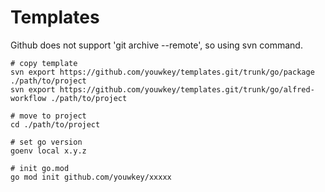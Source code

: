 # Templates

Github does not support 'git archive --remote', so using svn command.

``` shell
# copy template
svn export https://github.com/youwkey/templates.git/trunk/go/package ./path/to/project
svn export https://github.com/youwkey/templates.git/trunk/go/alfred-workflow ./path/to/project

# move to project
cd ./path/to/project

# set go version
goenv local x.y.z

# init go.mod
go mod init github.com/youwkey/xxxxx
```